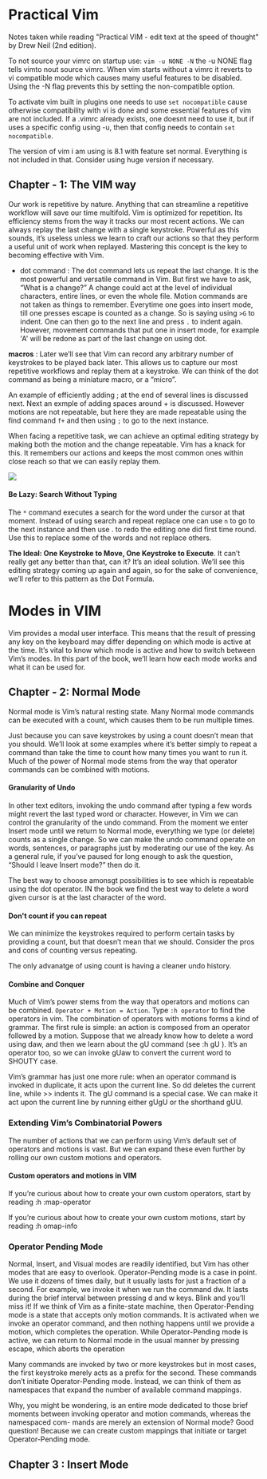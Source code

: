 # Practical Vim 

Notes taken while reading "Practical VIM - edit text at the speed of thought" by Drew Neil (2nd edition).

To not source your vimrc on startup use:
`vim -u NONE -N` the -u NONE flag tells vimto nout source vimrc. When vim starts without a vimrc it reverts to vi compatible mode which causes many useful features to be disabled. Using the -N flag prevents this by setting the non-compatible option. 

To activate vim built in plugins one needs to use `set nocompatible` cause otherwise compatibility with vi is done and some essential features of vim are not included.  If a .vimrc already exists, one doesnt need to use it, but if uses a specific config using -u, then that config needs to contain `set nocompatible`.

The version of vim i am using is 8.1 with feature set normal. Everything is not included in that. Consider using huge version if necessary. 
 
## Chapter - 1: The VIM way 

Our work is repetitive by nature. Anything that can streamline a repetitive workflow will save our time multifold. Vim is optimized for repetition. Its efficiency stems from the way it tracks our most recent actions. We can always replay the last change with a single keystroke. Powerful as this sounds, it’s useless unless we learn to craft our actions so that they perform a useful unit of work when replayed. Mastering this concept is the key to becoming effective with Vim.

- dot command : The dot command lets us repeat the last change. It is the most powerful and versatile command in Vim. But first we have to ask, “What is a change?” A change could act at the level of individual characters, entire lines, or even the whole file. Motion commands are not taken as things to remember. Everytime one goes into insert mode, till one presses escape is counted as a change. So is saying using `>G` to indent. One can then go to the next line and press `.` to indent again. However, movement commands that put one in insert mode, for example 'A' will be redone as part of the last change on using dot. 

**macros** : Later we’ll see that Vim can record any arbitrary number of keystrokes to be played back later. This allows us to capture our most repetitive workflows and replay them at a keystroke. We can think of the dot command as being a miniature macro, or a “micro”.

An example of efficiently adding ; at the end of several lines is discussed next. Next an exmple of adding spaces around + is discussed. However motions are not repeatable, but here they are made repeatable using the find command `f+` and then using `;` to go to the next instance. 

When facing a repetitive task, we can achieve an optimal editing strategy by making both the motion and the change repeatable. Vim has a knack for this. It remembers our actions and keeps the most common ones within close reach so that we can easily replay them. 

![](./images/vim-repeatable.jpeg)

#### Be Lazy: Search Without Typing
The `*` command executes a search for the word under the cursor at that moment. Instead of using search and repeat replace one can use `n` to go to the next instance and then use . to redo the editing one did first time round. Use this to replace some of the words and not replace others. 

**The Ideal: One Keystroke to Move, One Keystroke to Execute**. It can’t really get any better than that, can it? It’s an ideal solution. We’ll see this editing strategy coming up again and again, so for the sake of convenience, we’ll refer to this pattern as the Dot Formula.

# Modes in VIM
Vim provides a modal user interface. This means that the result of pressing any key on the keyboard may differ depending on which mode is active at the time. It’s vital to know which mode is active and how to switch between Vim’s modes. In this part of the book, we’ll learn how each mode works and what it can be used for.
 
## Chapter - 2: Normal Mode
Normal mode is Vim’s natural resting state. Many Normal mode commands can be executed with a count, which causes them to be run multiple times.

Just because you can save keystrokes by using a count doesn’t mean that you should. We’ll look at some examples where it’s better simply to repeat a command than take the time to count how many times you want to run it. Much of the power of Normal mode stems from the way that operator commands can be combined with motions.

#### Granularity of Undo 
In other text editors, invoking the undo command after typing a few words might revert the last typed word or character. However, in Vim we can control the granularity of the undo command. From the moment we enter Insert mode until we return to Normal mode, everything we type (or delete) counts as a single change. So we can make the undo command operate on words, sentences, or paragraphs just by moderating our use of the <Esc> key. As a general rule, if you’ve paused for long enough to ask the question, “Should I leave Insert mode?” then do it. 

The best way to choose amonsgt possibilities is to see which is repeatable using the dot operator. IN the book we find the best way to delete a word given cursor is at the last character of the word. 

#### Don't count if you can repeat
We can minimize the keystrokes required to perform certain tasks by providing a count, but that doesn’t mean that we should. Consider the pros and cons of counting versus repeating.

The only advanatge of using count is having a cleaner undo history. 

#### Combine and Conquer
Much of Vim’s power stems from the way that operators and motions can be combined. `Operator + Motion = Action`. Type `:h operator` to find the operators in vim. The combination of operators with motions forms a kind of grammar. The first rule is simple: an action is composed from an operator followed by a motion.
Suppose that we already know how to delete a word using daw, and then we learn about the gU command (see :h gU   ). It’s an operator too, so we can invoke gUaw to convert the current word to SHOUTY case. 

Vim’s grammar has just one more rule: when an operator command is invoked in duplicate, it acts upon the current line. So dd deletes the current line, while >> indents it. The gU command is a special case. We can make it act upon the current line by running either gUgU or the shorthand gUU.

### Extending Vim’s Combinatorial Powers
The number of actions that we can perform using Vim’s default set of operators and motions is vast. But we can expand these even further by rolling our own custom motions and operators.

#### Custom operators and motions in VIM
If you’re curious about how to create your own custom operators, start by reading :h :map-operator

If you’re curious about how to create your own custom motions, start by reading :h omap-info

### Operator Pending Mode
Normal, Insert, and Visual modes are readily identified, but Vim has other modes that are easy to overlook. Operator-Pending mode is a case in point. We use it dozens of times daily, but it usually lasts for just a fraction of a second. For example, we invoke it when we run the command dw. It lasts during the brief interval between pressing d and w keys. Blink and you’ll miss it!
If we think of Vim as a finite-state machine, then Operator-Pending mode is a state that accepts only motion commands. It is activated when we invoke an operator command, and then nothing happens until we provide a motion, which completes the operation. While Operator-Pending mode is active, we can return to Normal mode in the usual manner by pressing escape, which aborts the operation

Many commands are invoked by two or more keystrokes but in most cases, the first keystroke merely acts as a prefix for the second. These commands don’t initiate Operator-Pending mode. Instead, we can think of them as namespaces that expand the number of available command mappings. 

Why, you might be wondering, is an entire mode dedicated to those brief moments between invoking operator and motion commands, whereas the namespaced com- mands are merely an extension of Normal mode? Good question! Because we can create custom mappings that initiate or target Operator-Pending mode.

## Chapter 3 : Insert Mode

